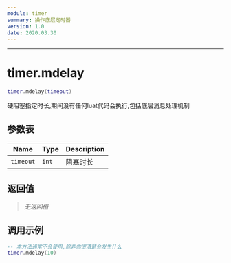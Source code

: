 ```yaml
---
module: timer
summary: 操作底层定时器
version: 1.0
date: 2020.03.30
---
```


--------------------------------------------------
# timer.mdelay

```lua
timer.mdelay(timeout)
```

硬阻塞指定时长,期间没有任何luat代码会执行,包括底层消息处理机制

## 参数表

Name | Type | Description
-----|------|--------------
`timeout`|`int`| 阻塞时长

## 返回值

> *无返回值*

## 调用示例

```lua
-- 本方法通常不会使用,除非你很清楚会发生什么
timer.mdelay(10)
```


